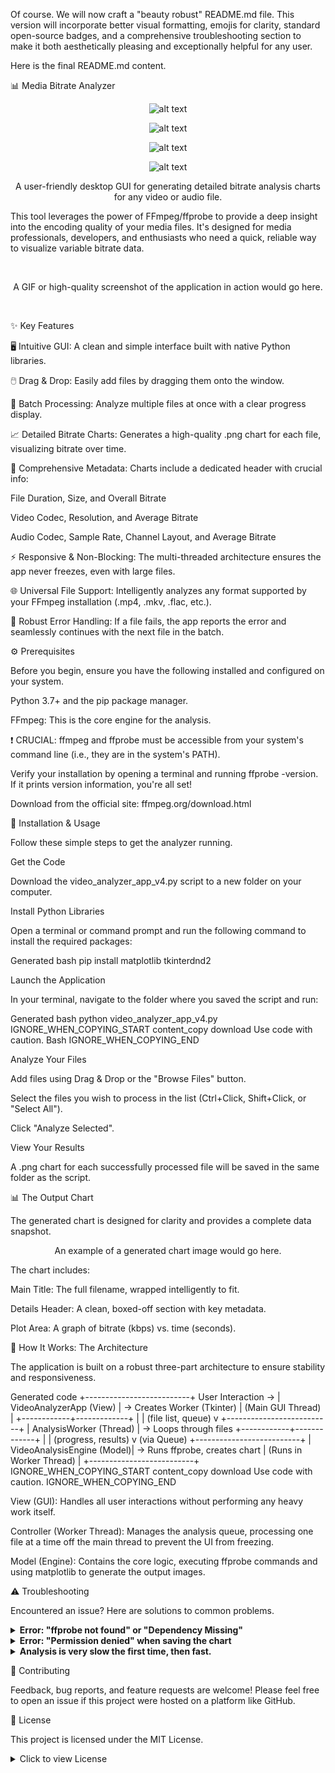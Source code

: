 Of course. We will now craft a "beauty robust" README.md file. This version will incorporate better visual formatting, emojis for clarity, standard open-source badges, and a comprehensive troubleshooting section to make it both aesthetically pleasing and exceptionally helpful for any user.

Here is the final README.md content.

📊 Media Bitrate Analyzer
<div align="center">


![alt text](https://img.shields.io/badge/python-3.7+-blue.svg)


![alt text](https://img.shields.io/badge/license-MIT-green.svg)


![alt text](https://img.shields.io/badge/platform-windows%20%7C%20macos%20%7C%20linux-lightgrey.svg)


![alt text](https://img.shields.io/badge/built%20with-Tkinter%20%26%20Matplotlib-orange.svg)

A user-friendly desktop GUI for generating detailed bitrate analysis charts for any video or audio file.

</div>


This tool leverages the power of FFmpeg/ffprobe to provide a deep insight into the encoding quality of your media files. It's designed for media professionals, developers, and enthusiasts who need a quick, reliable way to visualize variable bitrate data.

<br>

<div align="center">


A GIF or high-quality screenshot of the application in action would go here.

</div>

<br>

✨ Key Features

🖥️ Intuitive GUI: A clean and simple interface built with native Python libraries.

🖱️ Drag & Drop: Easily add files by dragging them onto the window.

📂 Batch Processing: Analyze multiple files at once with a clear progress display.

📈 Detailed Bitrate Charts: Generates a high-quality .png chart for each file, visualizing bitrate over time.

📝 Comprehensive Metadata: Charts include a dedicated header with crucial info:

File Duration, Size, and Overall Bitrate

Video Codec, Resolution, and Average Bitrate

Audio Codec, Sample Rate, Channel Layout, and Average Bitrate

⚡ Responsive & Non-Blocking: The multi-threaded architecture ensures the app never freezes, even with large files.

🌐 Universal File Support: Intelligently analyzes any format supported by your FFmpeg installation (.mp4, .mkv, .flac, etc.).

💪 Robust Error Handling: If a file fails, the app reports the error and seamlessly continues with the next file in the batch.

⚙️ Prerequisites

Before you begin, ensure you have the following installed and configured on your system.

Python 3.7+ and the pip package manager.

FFmpeg: This is the core engine for the analysis.

❗️ CRUCIAL: ffmpeg and ffprobe must be accessible from your system's command line (i.e., they are in the system's PATH).

Verify your installation by opening a terminal and running ffprobe -version. If it prints version information, you're all set!

Download from the official site: ffmpeg.org/download.html

🚀 Installation & Usage

Follow these simple steps to get the analyzer running.

Get the Code

Download the video_analyzer_app_v4.py script to a new folder on your computer.

Install Python Libraries

Open a terminal or command prompt and run the following command to install the required packages:

Generated bash
pip install matplotlib tkinterdnd2


Launch the Application

In your terminal, navigate to the folder where you saved the script and run:

Generated bash
python video_analyzer_app_v4.py
IGNORE_WHEN_COPYING_START
content_copy
download
Use code with caution.
Bash
IGNORE_WHEN_COPYING_END

Analyze Your Files

Add files using Drag & Drop or the "Browse Files" button.

Select the files you wish to process in the list (Ctrl+Click, Shift+Click, or "Select All").

Click "Analyze Selected".

View Your Results

A .png chart for each successfully processed file will be saved in the same folder as the script.

📊 The Output Chart

The generated chart is designed for clarity and provides a complete data snapshot.

<div align="center">


An example of a generated chart image would go here.

</div>


The chart includes:

Main Title: The full filename, wrapped intelligently to fit.

Details Header: A clean, boxed-off section with key metadata.

Plot Area: A graph of bitrate (kbps) vs. time (seconds).

🔧 How It Works: The Architecture

The application is built on a robust three-part architecture to ensure stability and responsiveness.

Generated code
+--------------------------+
User Interaction -> |  VideoAnalyzerApp (View) | -> Creates Worker
(Tkinter)         |  (Main GUI Thread)       |
                  +------------+-------------+
                               |
                               | (file list, queue)
                               v
                  +--------------------------+
                  |  AnalysisWorker (Thread) | -> Loops through files
                  +------------+-------------+
                               |
                               | (progress, results)
                               v (via Queue)
                  +--------------------------+
                  | VideoAnalysisEngine (Model)| -> Runs ffprobe, creates chart
                  |  (Runs in Worker Thread) |
                  +--------------------------+
IGNORE_WHEN_COPYING_START
content_copy
download
Use code with caution.
IGNORE_WHEN_COPYING_END

View (GUI): Handles all user interactions without performing any heavy work itself.

Controller (Worker Thread): Manages the analysis queue, processing one file at a time off the main thread to prevent the UI from freezing.

Model (Engine): Contains the core logic, executing ffprobe commands and using matplotlib to generate the output images.

⚠️ Troubleshooting

Encountered an issue? Here are solutions to common problems.

<details>
<summary><strong>Error: "ffprobe not found" or "Dependency Missing"</strong></summary>


Problem: The script cannot find the ffprobe executable.

Solution: You must add the directory containing ffmpeg.exe and ffprobe.exe to your system's PATH environment variable.

Windows: Search for "Edit the system environment variables", click "Environment Variables...", select the "Path" variable under "System variables", click "Edit...", "New", and paste the path to your FFmpeg bin folder (e.g., C:\ffmpeg\bin). Restart your terminal.

macOS/Linux: Edit your shell profile file (e.g., ~/.zshrc, ~/.bash_profile) and add the line: export PATH="/path/to/your/ffmpeg/bin:$PATH". Save the file and restart your terminal or run source ~/.zshrc.

</details>

<details>
<summary><strong>Error: "Permission denied" when saving the chart</strong></summary>


Problem: The script does not have permission to write files in its current location.

Solution: Make sure you are running the script from a directory where you have write permissions (e.g., your Desktop or Documents folder). Avoid running it from protected locations like C:\Program Files.

</details>

<details>
<summary><strong>Analysis is very slow the first time, then fast.</strong></summary>


Observation: The first file takes a long time, but analyzing it again is almost instant.

Explanation: This is normal and is due to File System Caching. The first time, your computer reads the file from the slow disk. Your operating system then keeps a copy in fast RAM. Subsequent analyses read from RAM, which is much faster. This is not a bug, but a feature of modern operating systems.

</details>

🤝 Contributing

Feedback, bug reports, and feature requests are welcome! Please feel free to open an issue if this project were hosted on a platform like GitHub.

📜 License

This project is licensed under the MIT License.

<details>
<summary>Click to view License</summary>

Generated code
MIT License

Copyright (c) 2023 [Your Name or Organization]

Permission is hereby granted, free of charge, to any person obtaining a copy
of this software and associated documentation files (the "Software"), to deal
in the Software without restriction, including without limitation the rights
to use, copy, modify, merge, publish, distribute, sublicense, and/or sell
copies of the Software, and to permit persons to whom the Software is
furnished to do so, subject to the following conditions:

The above copyright notice and this permission notice shall be included in all
copies or substantial portions of the Software.

THE SOFTWARE IS PROVIDED "AS IS", WITHOUT WARRANTY OF ANY KIND, EXPRESS OR
IMPLIED, INCLUDING BUT NOT LIMITED TO THE WARRANTIES OF MERCHANTABILITY,
FITNESS FOR A PARTICULAR PURPOSE AND NONINFRINGEMENT. IN NO EVENT SHALL THE
AUTHORS OR COPYRIGHT HOLDERS BE LIABLE FOR ANY CLAIM, DAMAGES OR OTHER
LIABILITY, WHETHER IN AN ACTION OF CONTRACT, TORT OR OTHERWISE, ARISING FROM,
OUT OF OR IN CONNECTION WITH THE SOFTWARE OR THE USE OR OTHER DEALINGS IN THE
SOFTWARE.
IGNORE_WHEN_COPYING_START
content_copy
download
Use code with caution.
IGNORE_WHEN_COPYING_END
</details>
